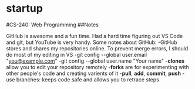 # startup
#CS-240: Web Programming
##Notes

GitHub is awesome and a fun time. Had a hard time figuring out VS Code and git, but YouTube is very handy. Some notes about GitHub:
-GitHub stores and shares my repositories online. To prevent merge errors, I should do most of my editing in VS
-git config --global user.email "you@example.com"
-git config --global user.name "Your name"
-**clones** allow you to edit your repository remotely
-**forks** are for experimenting with other people's code and creating varients of it
-**pull**, **add**, **commit**, **push**
-use branches: keeps code safe and allows you to retrace steps


